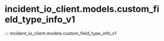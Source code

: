# incident_io_client.models.custom_field_type_info_v1

::: incident_io_client.models.custom_field_type_info_v1